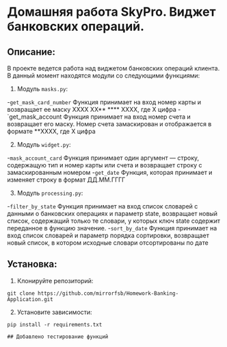 # Домашняя работа SkyPro. Виджет банковских операций.

## Описание:

В проекте ведется работа над виджетом банковских операций клиента.
В данный момент находятся модули со следующими функциями:

1. Модуль `masks.py`:

-`get_mask_card_number` Функция принимает на вход номер карты и возвращает ее маску XXXX XX** **** XXXX, где X цифра
-`get_mask_account Функция принимает на вход номер счета и возвращает его маску. Номер счета замаскирован и отображается в формате **XXXX, где X цифра

2. Модуль `widget.py`:

-`mask_account_card` Функция принимает один аргумент — строку, содержащую тип и номер карты или счета и возвращает строку с замаскированным номером
-`get_date` Функция, которая принимает и изменяет строку в формат ДД.ММ.ГГГГ

3. Модуль `processing.py`:

-`filter_by_state` Функция принимает на вход список словарей с данными о банковских операциях и параметр state,
возвращает новый список, содержащий только те словари, у которых ключ state содержит переданное в функцию значение.
-`sort_by_date` Функция принимает на вход список словарей и параметр порядка сортировки, возвращает новый список, в котором исходные словари отсортированы по дате

## Установка:

1. Клонируйте репозиторий:
```
git clone https://github.com/mirrorfsb/Homework-Banking-Application.git
```
2. Установите зависимости:
```
pip install -r requirements.txt

## Добавлено тестирование функций

